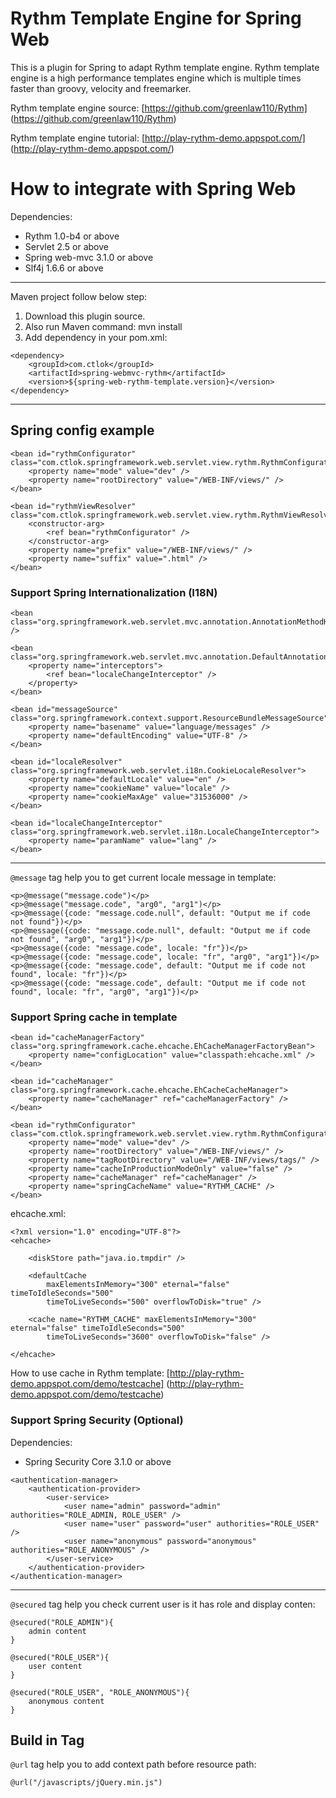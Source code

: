 # Rythm Template Engine for Spring Web

This is a plugin for Spring to adapt Rythm template engine. 
Rythm template engine is a high performance templates engine which is multiple times faster than groovy, velocity and freemarker.

Rythm template engine source: [https://github.com/greenlaw110/Rythm] (https://github.com/greenlaw110/Rythm)

Rythm template engine tutorial: [http://play-rythm-demo.appspot.com/] (http://play-rythm-demo.appspot.com/)


# How to integrate with Spring Web

Dependencies:

* Rythm 1.0-b4 or above
* Servlet 2.5 or above
* Spring web-mvc 3.1.0 or above
* Slf4j 1.6.6 or above

***

Maven project follow below step:

1. Download this plugin source.
2. Also run Maven command: mvn install
3. Add dependency in your pom.xml:

```
<dependency>
    <groupId>com.ctlok</groupId>
    <artifactId>spring-webmvc-rythm</artifactId>
    <version>${spring-web-rythm-template.version}</version>
</dependency>
```

***

## Spring config example

```
<bean id="rythmConfigurator" class="com.ctlok.springframework.web.servlet.view.rythm.RythmConfigurator">
    <property name="mode" value="dev" />
    <property name="rootDirectory" value="/WEB-INF/views/" />
</bean>

<bean id="rythmViewResolver" class="com.ctlok.springframework.web.servlet.view.rythm.RythmViewResolver">
    <constructor-arg>
        <ref bean="rythmConfigurator" />
    </constructor-arg>
    <property name="prefix" value="/WEB-INF/views/" />
    <property name="suffix" value=".html" />
</bean>
```

### Support Spring Internationalization (I18N)

```
<bean class="org.springframework.web.servlet.mvc.annotation.AnnotationMethodHandlerAdapter" />
    
<bean class="org.springframework.web.servlet.mvc.annotation.DefaultAnnotationHandlerMapping">
    <property name="interceptors">
        <ref bean="localeChangeInterceptor" />
    </property>
</bean>

<bean id="messageSource" class="org.springframework.context.support.ResourceBundleMessageSource">
    <property name="basename" value="language/messages" />
    <property name="defaultEncoding" value="UTF-8" />
</bean>

<bean id="localeResolver" class="org.springframework.web.servlet.i18n.CookieLocaleResolver">
    <property name="defaultLocale" value="en" />
    <property name="cookieName" value="locale" />
    <property name="cookieMaxAge" value="31536000" />
</bean>

<bean id="localeChangeInterceptor" class="org.springframework.web.servlet.i18n.LocaleChangeInterceptor">
    <property name="paramName" value="lang" />
</bean>
```

***

`@message` tag help you to get current locale message in template: 

```
<p>@message("message.code")</p>
<p>@message("message.code", "arg0", "arg1")</p>
<p>@message({code: "message.code.null", default: "Output me if code not found"})</p>
<p>@message({code: "message.code.null", default: "Output me if code not found", "arg0", "arg1"})</p>
<p>@message({code: "message.code", locale: "fr"})</p>
<p>@message({code: "message.code", locale: "fr", "arg0", "arg1"})</p>
<p>@message({code: "message.code", default: "Output me if code not found", locale: "fr"})</p>
<p>@message({code: "message.code", default: "Output me if code not found", locale: "fr", "arg0", "arg1"})</p>
```

### Support Spring cache in template

```
<bean id="cacheManagerFactory" class="org.springframework.cache.ehcache.EhCacheManagerFactoryBean">
    <property name="configLocation" value="classpath:ehcache.xml" />
</bean>

<bean id="cacheManager" class="org.springframework.cache.ehcache.EhCacheCacheManager">
    <property name="cacheManager" ref="cacheManagerFactory" />
</bean>

<bean id="rythmConfigurator" class="com.ctlok.springframework.web.servlet.view.rythm.RythmConfigurator">
    <property name="mode" value="dev" />
    <property name="rootDirectory" value="/WEB-INF/views/" />
    <property name="tagRootDirectory" value="/WEB-INF/views/tags/" />
    <property name="cacheInProductionModeOnly" value="false" />
    <property name="cacheManager" ref="cacheManager" />
    <property name="springCacheName" value="RYTHM_CACHE" />
</bean>
```

ehcache.xml:
```
<?xml version="1.0" encoding="UTF-8"?>
<ehcache>

    <diskStore path="java.io.tmpdir" />
    
    <defaultCache 
        maxElementsInMemory="300" eternal="false" timeToIdleSeconds="500"
        timeToLiveSeconds="500" overflowToDisk="true" />
        
    <cache name="RYTHM_CACHE" maxElementsInMemory="300" eternal="false" timeToIdleSeconds="500"
        timeToLiveSeconds="3600" overflowToDisk="false" />
        
</ehcache>
```

How to use cache in Rythm template: [http://play-rythm-demo.appspot.com/demo/testcache] (http://play-rythm-demo.appspot.com/demo/testcache)

### Support Spring Security (Optional)

Dependencies:

* Spring Security Core 3.1.0 or above

```
<authentication-manager>
    <authentication-provider>
        <user-service>
            <user name="admin" password="admin" authorities="ROLE_ADMIN, ROLE_USER" />
            <user name="user" password="user" authorities="ROLE_USER" />
            <user name="anonymous" password="anonymous" authorities="ROLE_ANONYMOUS" />
        </user-service>
    </authentication-provider>
</authentication-manager> 
```

***

`@secured` tag help you check current user is it has role and display conten:

```
@secured("ROLE_ADMIN"){
    admin content
}

@secured("ROLE_USER"){
    user content
}

@secured("ROLE_USER", "ROLE_ANONYMOUS"){
    anonymous content
}
```

## Build in Tag

`@url` tag help you to add context path before resource path:

```
@url("/javascripts/jQuery.min.js")
```
